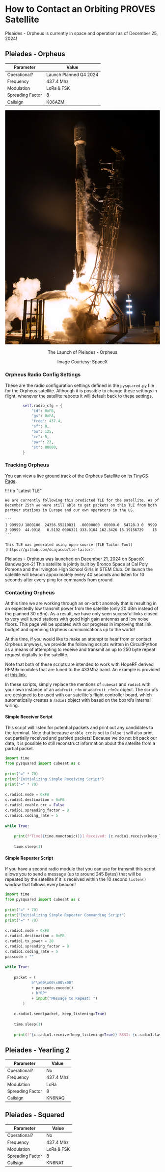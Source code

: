 # How to Contact an Orbiting PROVES Satellite
Pleaides - Orpheus is currently in space and operationl as of December 25, 2024!

## Pleiades - Orpheus
| Parameter | Value |
| -------- | -------- |
| Operational?   | Launch Planned Q4 2024   |
| Frequency   | 437.4 Mhz   |
| Modulation   | LoRa & FSK  |
| Spreading Factor   | 8   |
| Callsign   |  K06AZM  |

![Bandwagon-2](images/Bandwagon-2_Theater_NE_9818.jpg)
<p align="center">The Launch of Pleiades - Orpheus</p>
<p align="center">Image Courtesy: SpaceX</p>

### Orpheus Radio Config Settings
These are the radio configuration settings defined in the `pysquared.py` file for the Orpheus satellite. Although it is possible to change these settings in flight, whenever the satellite reboots it will default back to these settings. 
```py
        self.radio_cfg = {
            "id": 0xFB,
            "gs": 0xFA,
            "freq": 437.4,
            "sf": 8,
            "bw": 125,
            "cr": 5,
            "pwr": 23,
            "st": 80000,
        }
```

### Tracking Orpheus 
You can view a live ground track of the Orpheus Satellite on its [TinyGS Page](https://tinygs.com/satellite/PLEIADES-ORPHEUS).

!!! tip "Latest TLE"

    We are currently following this predicted TLE for the satellite. As of December 25th we were still able to get packets on this TLE from both partner stations in Europe and our own operators in the US. 

    ```
    1 99999U 1800100  24356.55210831  .00000000  00000-0  54728-3 0  9999
    2 99999  44.9918   0.5192 0006321 333.9104 162.3426 15.19156729    15
    ```

    This TLE was generated using open-source [TLE Tailor Tool](https://github.com/dcajacob/tle-tailor).

Pleiades - Orpheus was launched on December 21, 2024 on SpaceX Bandwagon-2! This satellite is jointly built by Bronco Space at Cal Poly Pomona and the Irvington High School Girls in STEM Club. On launch the satellite will beacon appoximately every 40 seconds and listen for 10 seconds after every ping for commands from ground. 

### Contacting Orpheus 
At this time we are working through an on-orbit anomoly that is resulting in an expectedly low transmit power from the satellite (only 20 dBm instead of the planned 30 dBm). As a result, we have only seen sucessful links closed to very well tuned stations with good high gain antennas and low noise floors. This page will be updated with our progress in improving that link budget and openning Orpheus communications up to the world! 

At this time, if you would like to make an attempt to hear from or contact Orpheus anyways, we provide the following scripts written in CircuitPython as a means of attempting to receive and transmit an up to 250 byte repeat request digitally to the satellite. 

Note that both of these scripts are intended to work with HopeRF derived RFM9x modules that are tuned to the 433Mhz band. An example is provided at [this link](https://www.adafruit.com/product/3073?gad_source=1&gbraid=0AAAAADx9JvQXwuDKkPXEYqhwTx7lV2l6M&gclid=CjwKCAiA34S7BhAtEiwACZzv4aEF1Gl3jxhedn1GFJA7pVquZxcC4hMkUjeo_qG3vD-uE3D836smVxoCKkQQAvD_BwE). 

In these scripts, simply replace the mentions of `cubesat` and `radio1` with your own instance of an `adafruit_rfm` or `adafruit_rfm9x` object. The scripts are designed to be used with our satellite's flight controller board, which automatically creates a `radio1` object with based on the board's internal wiring. 

#### Simple Receiver Script
This script will listen for potential packets and print out any candidates to the terminal. Note that because `enable_crc` is set to `False` it will also print out partially received and garbled packets! Because we do not bit pack our data, it is possible to still reconstruct information about the satellite from a partial packet. 
```py
import time
from pysquared import cubesat as c

print("=" * 70)
print("Initializing Simple Receiving Script")
print("=" * 70)

c.radio1.node = 0xFA
c.radio1.destination = 0xFB
c.radio1.enable_crc = False
c.radio1.spreading_factor = 8
c.radio1.coding_rate = 5

while True:
    
    print(f"Time[{time.monotonic()}] Received: {c.radio1.receive(keep_listening=True)} RSSI: {c.radio1.last_rssi}")

    time.sleep(1)
```

#### Simple Repeater Script 
If you have a second radio module that you can use for transmit this script allows you to send a message (up to around 245 Bytes) that will be repeated by the satellite if it is received within the 10 second `listen()` window that follows every beacon!

```py
import time
from pysquared import cubesat as c

print("=" * 70)
print("Initializing Simple Repeater Commanding Script")
print("=" * 70)

c.radio1.node = 0xFA
c.radio1.destination = 0xFB
c.radio1.tx_power = 20
c.radio1.spreading_factor = 8
c.radio1.coding_rate = 5
passcode = ""

while True:

    packet = (
            b"\x00\x00\x00\x00"
            + passcode.encode()
            + b"RP"
            + input("Message to Repeat: ")
        )
    
    c.radio1.send(packet, keep_listening=True)

    time.sleep(1)

    print(f"{c.radio1.receive(keep_listening=True)} RSSI: {c.radio1.last_rssi}")
```

## Pleiades - Yearling 2
| Parameter | Value |
| -------- | -------- |
| Operational?   | No   |
| Frequency   | 437.4 Mhz   |
| Modulation   | LoRa   |
| Spreading Factor   | 8   |
| Callsign   | KN6NAQ   |

## Pleiades - Squared
| Parameter | Value |
| -------- | -------- |
| Operational?   | No   |
| Frequency   | 437.4 Mhz   |
| Modulation   | LoRa & FSK  |
| Spreading Factor   | 8   |
| Callsign   | KN6NAT   |

